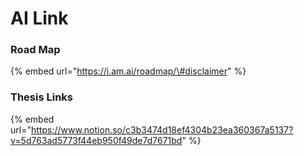 # AI Link

### Road Map 

{% embed url="https://i.am.ai/roadmap/\#disclaimer" %}



### Thesis Links

{% embed url="https://www.notion.so/c3b3474d18ef4304b23ea360367a5137?v=5d763ad5773f44eb950f49de7d7671bd" %}





